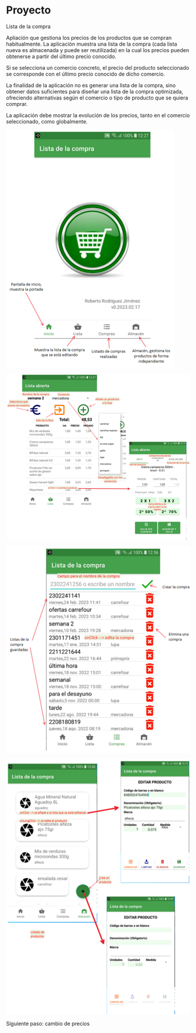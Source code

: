 # Proyecto
Lista de la compra

Apliación que gestiona los precios de los productos que se compran habitualmente.
La aplicación muestra una lista de la compra (cada lista nueva es almacenada y puede ser reutilizada)
en la cual los precios pueden obtenerse a partir del último precio conocido.

Si se selecciona un comercio concreto, el precio del producto seleccionado se corresponde con el 
último precio conocido de dicho comercio. 

La finalidad de la aplicación no es generar una lista de la compra, sino obtener datos suficientes
para diseñar una lista de la compra optimizada, ofreciendo alternativas según el comercio o tipo
de producto que se quiera comprar.

La aplicación debe mostrar la evolución de los precios, tanto en el comercio seleccionado, como 
globalmente.

![alt text](https://github.com/robertorodriguezNet/Proyecto/blob/master/capturas/inicio.png?raw=true)

![alt text](https://github.com/robertorodriguezNet/Proyecto/blob/master/capturas/listaAbierta.png?raw=true)

![alt text](https://github.com/robertorodriguezNet/Proyecto/blob/master/capturas/listas.png?raw=true)

![alt text](https://github.com/robertorodriguezNet/Proyecto/blob/master/capturas/almacen.png?raw=true)

Siguiente paso: cambio de precios